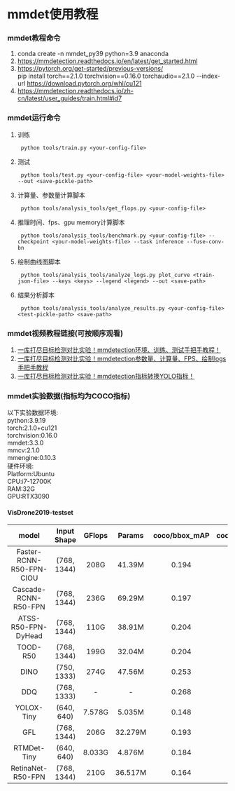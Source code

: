 # mmdet使用教程

### mmdet教程命令

1. conda create -n mmdet_py39 python=3.9 anaconda
2. https://mmdetection.readthedocs.io/en/latest/get_started.html
3. https://pytorch.org/get-started/previous-versions/  
pip install torch==2.1.0 torchvision==0.16.0 torchaudio==2.1.0 --index-url https://download.pytorch.org/whl/cu121
4. https://mmdetection.readthedocs.io/zh-cn/latest/user_guides/train.html#id7

### mmdet运行命令

1. 训练

        python tools/train.py <your-config-file>
2. 测试  

        python tools/test.py <your-config-file> <your-model-weights-file> --out <save-pickle-path>
3. 计算量、参数量计算脚本  

        python tools/analysis_tools/get_flops.py <your-config-file>
4. 推理时间、fps、gpu memory计算脚本  

        python tools/analysis_tools/benchmark.py <your-config-file> --checkpoint <your-model-weights-file> --task inference --fuse-conv-bn
5. 绘制曲线图脚本  

        python tools/analysis_tools/analyze_logs.py plot_curve <train-json-file> --keys <keys> --legend <legend> --out <save-path>
6. 结果分析脚本  

        python tools/analysis_tools/analyze_results.py <your-config-file> <test-pickle-path> <save-path>

### mmdet视频教程链接(可按顺序观看)

1. [一库打尽目标检测对比实验！mmdetection环境、训练、测试手把手教程！](https://www.bilibili.com/video/BV1xA4m1c7H8/)
2. [一库打尽目标检测对比实验！mmdetection参数量、计算量、FPS、绘制logs手把手教程](https://www.bilibili.com/video/BV17C41137dW/)
3. [一库打尽目标检测对比实验！mmdetection指标转换YOLO指标！](https://www.bilibili.com/video/BV1AWtCesEc6/)

### mmdet实验数据(指标均为COCO指标)

以下实验数据环境:  
python:3.9.19  
torch:2.1.0+cu121  
torchvision:0.16.0  
mmdet:3.3.0  
mmcv:2.1.0  
mmengine:0.10.3  
硬件环境:  
Platform:Ubuntu  
CPU:i7-12700K  
RAM:32G  
GPU:RTX3090  

#### VisDrone2019-testset

| model | Input Shape | GFlops | Params | coco/bbox_mAP | coco/bbox_mAP_50 | coco/bbox_mAP_s | coco/bbox_mAP_m | coco/bbox_mAP_l |
| :----: | :----: | :----: | :----: | :----: | :----: | :----: | :----: | :----: |
| Faster-RCNN-R50-FPN-CIOU | (768, 1344) | 208G | 41.39M | 0.194 | 0.329 | 0.095 | 0.309 | 0.429 |
| Cascade-RCNN-R50-FPN | (768, 1344) | 236G | 69.29M | 0.197 | 0.326 | 0.099 | 0.309 | 0.406 |
| ATSS-R50-FPN-DyHead | (768, 1344) | 110G | 38.91M | 0.204 | 0.338 | 0.100 | 0.317 | 0.485 |
| TOOD-R50 | (768, 1344) | 199G | 32.04M | 0.204 | 0.339 | 0.102 | 0.317 | 0.403 |
| DINO | (750, 1333) | 274G | 47.56M | 0.253 | 0.445 | 0.150 | 0.371 | 0.503 |
| DDQ | (768, 1333) | - | - | 0.268 | 0.463 | 0.159 | 0.390 | 0.526 |
| YOLOX-Tiny | (640, 640) | 7.578G | 5.035M | 0.148 | 0.278 | 0.076 | 0.221 | 0.278 |
| GFL | (768, 1344) | 206G | 32.279M | 0.193 | 0.321 | 0.094 | 0.300 | 0.409 |
| RTMDet-Tiny | (640, 640) | 8.033G | 4.876M | 0.184 | 0.312 | 0.077 | 0.288 | 0.445 |
| RetinaNet-R50-FPN | (768, 1344) | 210G | 36.517M | 0.164 | 0.276 | 0.060 | 0.274 | 0.427 |